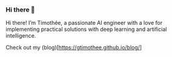 ### Hi there 👋

Hi there! I’m Timothée, a passionate AI engineer with a love for implementing practical solutions with deep learning and artificial intelligence. 

Check out my (blog)[https://gtimothee.github.io/blog/]
